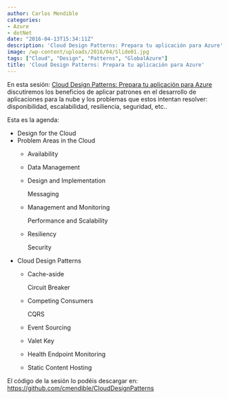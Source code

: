 ```yaml
---
author: Carlos Mendible
categories:
- Azure
- dotNet
date: "2016-04-13T15:34:11Z"
description: 'Cloud Design Patterns: Prepara tu aplicación para Azure'
image: /wp-content/uploads/2016/04/Slide01.jpg
tags: ["Cloud", "Design", "Patterns", "GlobalAzure"]
title: 'Cloud Design Patterns: Prepara tu aplicación para Azure'
---
```

En esta sesión: <a href="https://channel9.msdn.com/Events/Microsoft-Spain-Events/Global-Azure-BootCamp-2016/Patrones-de-Diseo-Cloud-Prepara-tu-aplicacin-para-Azure" target="_blank">Cloud Design Patterns: Prepara tu aplicación para Azure</a> discutiremos los beneficios de aplicar patrones en el desarrollo de aplicaciones para la nube y los problemas que estos intentan resolver: disponibilidad, escalabilidad, resiliencia, seguridad, etc..

Esta es la agenda:

  * Design for the Cloud
  * Problem Areas in the Cloud 
      * Availability
      * Data Management
      * Design and Implementation
  
        Messaging
      * Management and Monitoring
  
        Performance and Scalability
      * Resiliency
  
        Security
  * Cloud Design Patterns 
      * Cache-aside
  
        Circuit Breaker
      * Competing Consumers
  
        CQRS
      * Event Sourcing
      * Valet Key
      * Health Endpoint Monitoring
      * Static Content Hosting

El código de la sesión lo podéis descargar en: <a href="https://github.com/cmendible/CloudDesignPatterns" target="_blank">https://github.com/cmendible/CloudDesignPatterns</a>